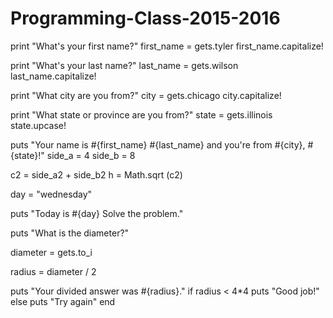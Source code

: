 # Programming-Class-2015-2016
print "What's your first name?"
first_name = gets.tyler
first_name.capitalize!

print "What's your last name?"
last_name = gets.wilson
last_name.capitalize!

print "What city are you from?"
city = gets.chicago
city.capitalize!

print "What state or province are you from?"
state = gets.illinois
state.upcase!

puts "Your name is #{first_name} #{last_name} and you're from #{city}, #{state}!"
side_a = 4 side_b = 8

c2 = side_a2 + side_b2 h = Math.sqrt (c2)

day = "wednesday"

puts "Today is #{day}
Solve the problem."


puts "What is the diameter?"

diameter = gets.to_i

radius = diameter / 2

puts "Your divided answer was #{radius}."
if radius < 4*4
puts "Good job!"
else
    puts "Try again"
end







